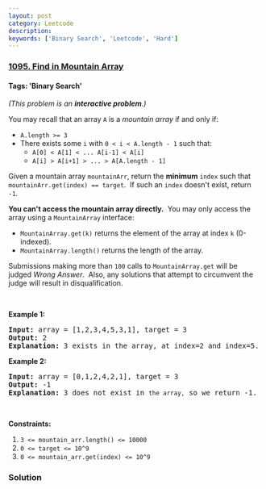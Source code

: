 ```yaml
---
layout: post
category: Leetcode
description: 
keywords: ['Binary Search', 'Leetcode', 'Hard']
---
```

### [1095. Find in Mountain Array](https://leetcode.com/problems/find-in-mountain-array)

#### Tags: 'Binary Search'

<div class="content__u3I1 question-content__JfgR"><div><p><em>(This problem is an <strong>interactive problem</strong>.)</em></p>
<p>You may recall that an array <code>A</code> is a <em>mountain array</em> if and only if:</p>
<ul>
<li><code>A.length &gt;= 3</code></li>
<li>There exists some <code>i</code> with <code>0 &lt; i &lt; A.length - 1</code> such that:
	<ul>
<li><code>A[0] &lt; A[1] &lt; ... A[i-1] &lt; A[i]</code></li>
<li><code>A[i] &gt; A[i+1] &gt; ... &gt; A[A.length - 1]</code></li>
</ul>
</li>
</ul>
<p>Given a mountain array <code>mountainArr</code>, return the <strong>minimum</strong> <code>index</code> such that <code>mountainArr.get(index) == target</code>.  If such an <code>index</code> doesn't exist, return <code>-1</code>.</p>
<p><strong>You can't access the mountain array directly.</strong>  You may only access the array using a <code>MountainArray</code> interface:</p>
<ul>
<li><code>MountainArray.get(k)</code> returns the element of the array at index <code>k</code> (0-indexed).</li>
<li><code>MountainArray.length()</code> returns the length of the array.</li>
</ul>
<p>Submissions making more than <code>100</code> calls to <code>MountainArray.get</code> will be judged <em>Wrong Answer</em>.  Also, any solutions that attempt to circumvent the judge will result in disqualification.</p>
<ol>
</ol>
<p> </p>
<p><strong>Example 1:</strong></p>
<pre><strong>Input:</strong> array = [1,2,3,4,5,3,1], target = 3
<strong>Output:</strong> 2
<strong>Explanation:</strong> 3 exists in the array, at index=2 and index=5. Return the minimum index, which is 2.</pre>
<p><strong>Example 2:</strong></p>
<pre><strong>Input:</strong> array = [0,1,2,4,2,1], target = 3
<strong>Output:</strong> -1
<strong>Explanation:</strong> 3 does not exist in <code>the array,</code> so we return -1.
</pre>
<p> </p>
<p><strong>Constraints:</strong></p>
<ol>
<li><code>3 &lt;= mountain_arr.length() &lt;= 10000</code></li>
<li><code>0 &lt;= target &lt;= 10^9</code></li>
<li><code>0 &lt;= mountain_arr.get(index) &lt;= 10^9</code></li>
</ol></div></div>

### Solution
